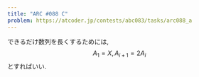 ```yaml
---
title: "ARC #088 C"
problem: https://atcoder.jp/contests/abc083/tasks/arc088_a
---
```

できるだけ数列を長くするためには, $$ A_1 = X, A_{i+1}=2A_i $$ とすればいい.
